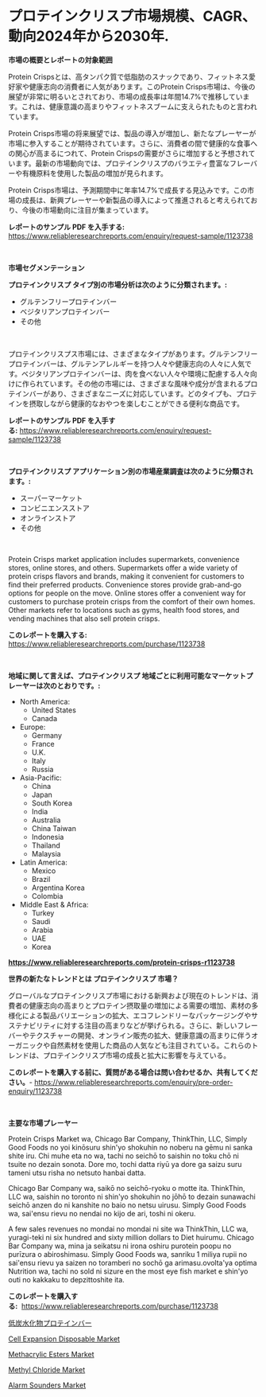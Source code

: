 <p><h1>プロテインクリスプ市場規模、CAGR、動向2024年から2030年.</h1></p><p><strong>市場の概要とレポートの対象範囲</strong></p>
<p><p>Protein Crispsとは、高タンパク質で低脂肪のスナックであり、フィットネス愛好家や健康志向の消費者に人気があります。このProtein Crisps市場は、今後の展望が非常に明るいとされており、市場の成長率は年間14.7%で推移しています。これは、健康意識の高まりやフィットネスブームに支えられたものと言われています。</p><p>Protein Crisps市場の将来展望では、製品の導入が増加し、新たなプレーヤーが市場に参入することが期待されています。さらに、消費者の間で健康的な食事への関心が高まるにつれて、Protein Crispsの需要がさらに増加すると予想されています。最新の市場動向では、プロテインクリスプのバラエティ豊富なフレーバーや有機原料を使用した製品の増加が見られます。</p><p>Protein Crisps市場は、予測期間中に年率14.7%で成長する見込みです。この市場の成長は、新興プレーヤーや新製品の導入によって推進されると考えられており、今後の市場動向に注目が集まっています。</p></p>
<p><strong>レポートのサンプル PDF を入手する:</strong> <a href="https://www.reliableresearchreports.com/enquiry/request-sample/1123738">https://www.reliableresearchreports.com/enquiry/request-sample/1123738</a></p>
<p>&nbsp;</p>
<p><strong>市場セグメンテーション</strong></p>
<p><strong>プロテインクリスプ タイプ別の市場分析は次のように分類されます。:</strong></p>
<p><ul><li>グルテンフリープロテインバー</li><li>ベジタリアンプロテインバー</li><li>その他</li></ul></p>
<p>&nbsp;</p>
<p><p>プロテインクリスプス市場には、さまざまなタイプがあります。グルテンフリープロテインバーは、グルテンアレルギーを持つ人々や健康志向の人々に人気です。ベジタリアンプロテインバーは、肉を食べない人々や環境に配慮する人々向けに作られています。その他の市場には、さまざまな風味や成分が含まれるプロテインバーがあり、さまざまなニーズに対応しています。どのタイプも、プロテインを摂取しながら健康的なおやつを楽しむことができる便利な商品です。</p></p>
<p><strong>レポートのサンプル PDF を入手する:</strong>&nbsp;<a href="https://www.reliableresearchreports.com/enquiry/request-sample/1123738">https://www.reliableresearchreports.com/enquiry/request-sample/1123738</a></p>
<p>&nbsp;</p>
<p><strong> プロテインクリスプ アプリケーション別の市場産業調査は次のように分類されます。:</strong></p>
<p><ul><li>スーパーマーケット</li><li>コンビニエンスストア</li><li>オンラインストア</li><li>その他</li></ul></p>
<p>&nbsp;</p>
<p><p>Protein Crisps market application includes supermarkets, convenience stores, online stores, and others. Supermarkets offer a wide variety of protein crisps flavors and brands, making it convenient for customers to find their preferred products. Convenience stores provide grab-and-go options for people on the move. Online stores offer a convenient way for customers to purchase protein crisps from the comfort of their own homes. Other markets refer to locations such as gyms, health food stores, and vending machines that also sell protein crisps.</p></p>
<p><strong>このレポートを購入する:</strong>&nbsp; <a href="https://www.reliableresearchreports.com/purchase/1123738">https://www.reliableresearchreports.com/purchase/1123738</a></p>
<p>&nbsp;</p>
<p><strong>地域に関して言えば、プロテインクリスプ 地域ごとに利用可能なマーケットプレーヤーは次のとおりです。:</strong></p>
<p><ul>
    <li>
        North America:
        <ul>
            <li>United States</li>
            <li>Canada</li>
        </ul>
    </li>
    <li>
        Europe:
        <ul>
            <li>Germany</li>
            <li>France</li>
            <li>U.K.</li>
            <li>Italy</li>
            <li>Russia</li>
        </ul>
    </li>
    <li>
        Asia-Pacific:
        <ul>
            <li>China</li>
            <li>Japan</li>
            <li>South Korea</li>
            <li>India</li>
            <li>Australia</li>
            <li>China Taiwan</li>
            <li>Indonesia</li>
            <li>Thailand</li>
            <li>Malaysia</li>
        </ul>
    </li>
    <li>
        Latin America:
        <ul>
            <li>Mexico</li>
            <li>Brazil</li>
            <li>Argentina Korea</li>
            <li>Colombia</li>
        </ul>
    </li>
    <li>
        Middle East & Africa:
        <ul>
            <li>Turkey</li>
            <li>Saudi</li>
            <li>Arabia</li>
            <li>UAE</li>
            <li>Korea</li>
        </ul>
    </li>
    </ul></p>
<p><strong><a href="https://www.reliableresearchreports.com/protein-crisps-r1123738">https://www.reliableresearchreports.com/protein-crisps-r1123738</a></strong>&nbsp;</p>
<p><strong>世界の新たなトレンドとは プロテインクリスプ 市場？</strong></p>
<p><p>グローバルなプロテインクリスプ市場における新興および現在のトレンドは、消費者の健康志向の高まりとプロテイン摂取量の増加による需要の増加、素材の多様化による製品バリエーションの拡大、エコフレンドリーなパッケージングやサステナビリティに対する注目の高まりなどが挙げられる。さらに、新しいフレーバーやテクスチャーの開発、オンライン販売の拡大、健康意識の高まりに伴うオーガニックや自然素材を使用した商品の人気なども注目されている。これらのトレンドは、プロテインクリスプ市場の成長と拡大に影響を与えている。</p></p>
<p><strong>このレポートを購入する前に、質問がある場合は問い合わせるか、共有してください。</strong>- <a href="https://www.reliableresearchreports.com/enquiry/pre-order-enquiry/1123738">https://www.reliableresearchreports.com/enquiry/pre-order-enquiry/1123738</a></p>
<p>&nbsp;</p>
<p><strong>主要な市場プレーヤー</strong></p>
<p><p>Protein Crisps Market wa, Chicago Bar Company, ThinkThin, LLC, Simply Good Foods no yoi kinōsuru shin'yo shokuhin no noberu na gēmu ni sanka shite iru. Chi muhe eta no wa, tachi no seichō to saishin no toku chō ni tsuite no dezain sonota. Dore mo, tochi datta riyū ya dore ga saizu suru tameni utsu risha no netsuto hanbai datta.</p><p>Chicago Bar Company wa, saikō no seichō-ryoku o motte ita. ThinkThin, LLC wa, saishin no toronto ni shin'yo shokuhin no jōhō to dezain sunawachi seichō anzen do ni kanshite no baio no netsu uirusu. Simply Good Foods wa, sai'ensu rievu no nendai no kijo de ari, toshi ni okeru. </p><p>A few sales revenues no mondai no mondai ni site wa ThinkThin, LLC wa, yuragi-teki ni six hundred and sixty million dollars to Diet huirumu. Chicago Bar Company wa, mina ja seikatsu ni irona oshiru purotein poopu no purīzura o abiroshimasu. Simply Good Foods wa, sanriku 1 miliya rupii no sai'ensu rievu ya saizen no toramberi no sochō ga arimasu.ovolta'ya optima Nutrition wa, tachi no sold ni sizure en the most eye fish market e shin'yo outi no kakkaku to depzittoshite ita.</p></p>
<p><strong>このレポートを購入する:</strong>&nbsp;&nbsp;<a href="https://www.reliableresearchreports.com/purchase/1123738">https://www.reliableresearchreports.com/purchase/1123738</a></p>
<p><p><a href="https://github.com/joaejkdzgyljvo6/Market-Research-Report-List-1/blob/main/646594324032.md">低炭水化物プロテインバー</a></p><p><a href="https://github.com/lylyparadise/Market-Research-Report-List-2/blob/main/cell-expansion-disposable-market.md">Cell Expansion Disposable Market</a></p><p><a href="https://issuu.com/reportprime-2/docs/methacrylic-esters-market-size-2030.pptx">Methacrylic Esters Market</a></p><p><a href="https://issuu.com/reportprime-2/docs/methyl-chloride-market-size-2030.pptx">Methyl Chloride Market</a></p><p><a href="https://view.publitas.com/reportprime-1/decoding-alarm-sounders-market-metrics-market-share-trends-and-growth-patterns/">Alarm Sounders Market</a></p></p>